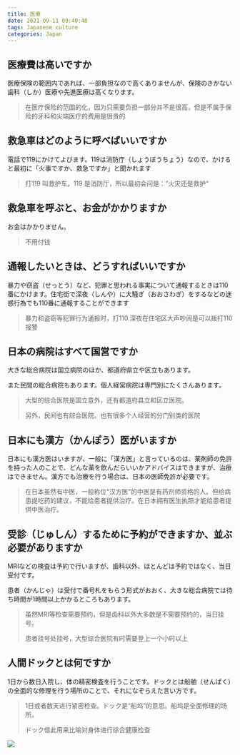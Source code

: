 ```yaml
---
title: 医療
date: 2021-09-11 09:40:48
tags: Japanese culture
categories: Japan
---
```


## 医療費は高いですか

医療保険の範囲内であれば、一部負担なので高くありませんが、保険のきかない歯科（しか）医療や先進医療は高くなります。

>在医疗保险的范围的化，因为只需要负担一部分并不是很高，但是不属于保险的牙科和尖端医疗的费用是很贵的
>





## 救急車はどのように呼べばいいですか

電話で119にかけてよびます。119は消防庁（しょうぼうちょう）なので、かけると最初に「火事ですか、救急ですか」と聞かれます

>打119 叫救护车，119 是消防厅，所以最初会问是：”火灾还是救护“
>
>

## 救急車を呼ぶと、お金がかかりますか

お金はかかりません。

>不用付钱
>
>

## 通報したいときは、どうすればいいですか

暴力や窃盗（せっとう）など、犯罪と思われる事実について通報するときは110番にかけます。住宅街で深夜（しんや）に大騒ぎ（おおさわぎ）をするなどの迷惑行為でも110番に通報することができます

>暴力和盗窃等犯罪行为通报时，打110.深夜在住宅区大声吵闹是可以拨打110报警
>
>



## 日本の病院はすべて国営ですか

大きな総合病院は国立病院のほか、都道府県立や区立もあります。

また民間の総合病院もあります。個人経営病院は専門別にたくさんあります。

>大型的综合医院是国立意外，还有都道府县立和区立医院。
>
>另外，民间也有综合医院。也有很多个人经营的分门别类的医院
>
>

## 日本にも漢方（かんぽう）医がいますか

日本にも漢方医はいますが、一般に「漢方医」と言っているのは、薬剤師の免許を持った人のことで、どんな薬を飲んだらいいかアドバイスはできますが、治療はできません。漢方でも治療を行う場合は、日本の医師免許が必要です。

>在日本虽然有中医，一般称位“汉方医”的中医是有药剂师资格的人。但给病患提吃药的建议，不能给患者提供治疗。在日本拥有医生执照才能给患者提供中医治疗。
>
>

## 受診（じゅしん）するために予約ができますか、並ぶ必要がありますか

MRIなどの検査は予約で行いますが、歯科以外、ほとんどは予約ではなく、当日受付です。

患者（かんじゃ）は受付で番号札をもらう形式がおおく、大きな総合病院では待ち時間が1時間以上かかるところもあります。

>虽然MRI等检查需要预约，但是齿科以外大多数是不需要预约的，当日挂号。
>
>患者挂号处挂号，大型综合医院有时需要登上一个小时以上
>
>

## 人間ドックとは何ですか

1日から数日入院し、体の精密検査を行うことです。ドックとは船舶（せんぱく）の全面的な修理を行う場所のことで、それになぞらえた言い方です。

>1日或者数天进行紧密检查。ドック是“船坞”的意思。船坞是全面修理的场所。
>
>ドック借此用来比喻对身体进行综合健康检查
>
>

![](images.jpg)


